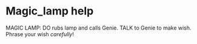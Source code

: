 # Magic_lamp help

MAGIC LAMP: DO rubs lamp and calls Genie.  TALK to Genie to make wish.  Phrase your wish *carefully*!

